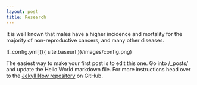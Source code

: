 ```yaml
---
layout: post
title: Research
---
```


It is well known that males have a higher incidence and mortality for the majority of non-reproductive cancers, and many other diseases. 

![_config.yml]({{ site.baseurl }}/images/config.png)

The easiest way to make your first post is to edit this one. Go into /_posts/ and update the Hello World markdown file. For more instructions head over to the [Jekyll Now repository](https://github.com/barryclark/jekyll-now) on GitHub.
